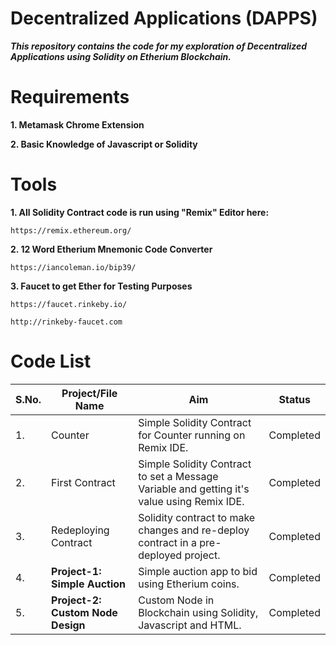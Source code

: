 # Decentralized Applications (DAPPS)

***This repository contains the code for my exploration of Decentralized Applications using Solidity on Etherium Blockchain.***

# Requirements

**1. Metamask Chrome Extension**

**2. Basic Knowledge of Javascript or Solidity**

# Tools

**1. All Solidity Contract code is run using "Remix" Editor here:**

```
https://remix.ethereum.org/
```

**2. 12 Word Etherium Mnemonic Code Converter**

```
https://iancoleman.io/bip39/
```

**3. Faucet to get Ether for Testing Purposes**

```
https://faucet.rinkeby.io/
```

```
http://rinkeby-faucet.com
```

# Code List

| S.No. |               Project/File Name               |                       Aim                       |   Status    |
| ----- | --------------------------------------------- | ----------------------------------------------- | ----------- |
|   1.  | Counter | Simple Solidity Contract for Counter running on Remix IDE. | Completed |
|   2.  | First Contract | Simple Solidity Contract to set a Message Variable and getting it's value using Remix IDE. | Completed |
|   3.  | Redeploying Contract | Solidity contract to make changes and re-deploy contract in a pre-deployed project. | Completed |
|   4.  | **Project-1: Simple Auction** | Simple auction app to bid using Etherium coins. | Completed |
|   5.  | **Project-2: Custom Node Design** | Custom Node in Blockchain using Solidity, Javascript and HTML. | Completed |
